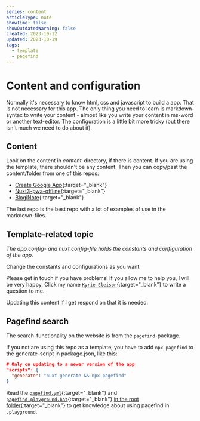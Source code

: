 ```yaml
---
series: content
articleType: note
showTime: false
showOutdatedWarning: false
created: 2023-10-12
updated: 2023-10-19
tags:
  - template
  - pagefind
---
```


# Content and configuration
Normally it's necessary to know html, css and javascript to build a app. That is not necessary for this app. The only thing you need to learn is markdown-syntax to write your content - almost like you write your content in ms-word or another text-editor. The configuration is a little bit more tricky (but there isn't much we need to do about it).
 
## Content
Look on the content in _content_-directory, if there is content. If you are using the template, there shouldn't be any content. Then you can copy/past the content/folder from one of this repos:
- [Create Google App](https://github.com/lovkyndig/create-google-app){:target="_blank"}
- [Nuxt3-pwa-offline](https://github.com/lovkyndig/nuxt3-pwa-offline){:target="_blank"}
- [BlogiNote](https://github.com/benbinbin/bloginote){:target="_blank"}

The last repo is the best repo with a lot of examples of use in the markdown-files.

## Template-related topic
*The _app.config_- and _nuxt.config_-file holds the constants and configuration of the app.*

Change the constants and configurations as you want.

Please get in touch if you have problems! If you allow me to help you, I will be very happy. Click my name [`Kyrie Eleison`](https://github.com/lovkyndig/create-google-app/discussions/categories/q-a){:target="_blank"} to write a question to me.

Updating this content if I get respond on that it is needed.

## Pagefind search
The search-functionality on the website is from the `pagefind`-package.

If you not are using this repo as a template, you have to add `npx pagefind` to the generate-script in package.json, like this:

```json [package.json]
# Only on updating to a newer version of the app
"scripts": {
  "generate": "nuxt generate && npx pagefind"
}
```
 
Read the [`pagefind.yml`](https://github.com/lovkyndig/create-google-app/blob/main/pagefind.yml){:target="_blank"} and [`pagefind.playground.bat`](https://github.com/lovkyndig/create-google-app/blob/main/pagefind.playground.bat){:target="_blank"} [in the root folder](https://github.com/lovkyndig/create-google-app){:target="_blank"} to get knowledge about using pagefind in `.playground`.

<!-- 
Made by laywer Kyrie Eleison 2023.
-->